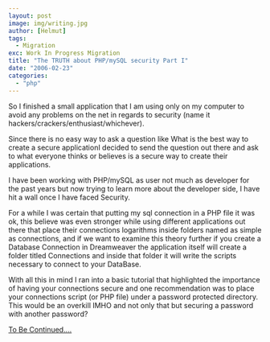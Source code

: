 ```yaml
---
layout: post
image: img/writing.jpg
author: [Helmut]
tags:
  - Migration
exc: Work In Progress Migration
title: "The TRUTH about PHP/mySQL security Part I"
date: "2006-02-23"
categories: 
  - "php"
---
```


So I finished a small application that I am using only on my computer to avoid any problems on the net in regards to security (name it hackers/crackers/enthusiast/whichever).

Since there is no easy way to ask a question like What is the best way to create a secure applicationI decided to send the question out there and ask to what everyone thinks or believes is a secure way to create their applications.

I have been working with PHP/mySQL as user not much as developer for the past years but now trying to learn more about the developer side, I have hit a wall once I have faced Security.

For a while I was certain that putting my sql connection in a PHP file it was ok, this believe was even stronger while using different applications out there that place their connections logarithms inside folders named as simple as connections, and if we want to examine this theory further if you create a Database Connection in Dreamweaver the application itself will create a folder titled Connections and inside that folder it will write the scripts necessary to connect to your DataBase.

With all this in mind I ran into a basic tutorial that highlighted the importance of having your connections secure and one recommendation was to place your connections script (or PHP file) under a password protected directory. This would be an overkill IMHO and not only that but securing a password with another password?

[To Be Continued....](http://www.helmutgranda.com/2006/03/02/the-truth-about-phpmysql-security-part-ii/)
